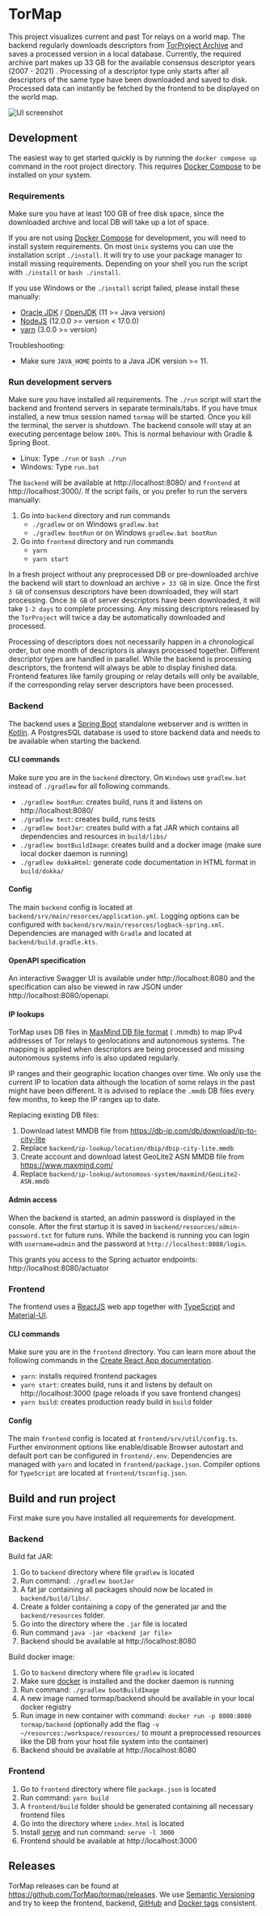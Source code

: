 # TorMap

This project visualizes current and past Tor relays on a world map. The backend regularly downloads descriptors
from [TorProject Archive](https://metrics.torproject.org/collector/archive/) and saves a processed version in a local
database. Currently, the required archive part makes up 33 GB for the available consensus descriptor years (2007 - 2021)
. Processing of a descriptor type only starts after all descriptors of the same type have been downloaded and saved to
disk. Processed data can instantly be fetched by the frontend to be displayed on the world map.

![UI screenshot](docs/UI-screenshot.png)

## Development

The easiest way to get started quickly is by running the `docker compose up` command in the
root project directory. This requires [Docker Compose](https://docs.docker.com/compose/) to be installed on your system.

### Requirements

Make sure you have at least 100 GB of free disk space, since the downloaded archive and local DB will take up a lot of
space.

If you are not using [Docker Compose](https://docs.docker.com/compose/) for development, you will need to install system
requirements. On most `Unix` systems you can use the installation script `./install`. It will try to use your package
manager to
install missing requirements. Depending on your shell you run the script with `./install` or `bash ./install`.

If you use Windows or the `./install` script failed, please install these manually:

- [Oracle JDK](https://www.oracle.com/java/technologies/javase-downloads.html)
  / [OpenJDK](https://openjdk.java.net/install/index.html) (11 >= Java version)
- [NodeJS](https://nodejs.org/en/)  (12.0.0 >= version < 17.0.0)
- [yarn](https://yarnpkg.com/en/docs/install) (3.0.0 >= version)

Troubleshooting:

- Make sure `JAVA_HOME` points to a Java JDK version >= 11.

### Run development servers

Make sure you have installed all requirements. The `./run` script will start the backend and frontend servers in
separate terminals/tabs. If you have tmux installed, a new tmux session named `tormap` will be started. Once you kill
the terminal, the server is shutdown. The backend console will stay at an executing percentage below `100%`. This is
normal behaviour with Gradle & Spring Boot.

- Linux: Type `./run` or `bash ./run`
- Windows: Type `run.bat`

The `backend` will be available at http://localhost:8080/ and `frontend` at http://localhost:3000/. If the script fails,
or you prefer to run the servers manually:

1. Go into `backend` directory and run commands
    - `./gradlew` or on Windows `gradlew.bat`
    - `./gradlew bootRun` or on Windows `gradlew.bat bootRun`
2. Go into `frontend` directory and run commands
    - `yarn`
    - `yarn start`

In a fresh project without any preprocessed DB or pre-downloaded archive the backend will start to download an
archive `>
33 GB` in size. Once the first `3 GB` of consensus descriptors have been downloaded, they will start processing.
Once `30 GB` of server descriptors have been downloaded, it will take `1-2 days` to complete processing. Any missing
descriptors released by the `TorProject` will twice a day be automatically downloaded and processed.

Processing of descriptors does not necessarily happen in a chronological order, but one month of descriptors is always
processed together. Different descriptor types are handled in parallel. While the backend is processing descriptors, the
frontend will always be able to display finished data. Frontend features like family grouping or relay details will only
be available, if the corresponding relay server descriptors have been processed.

### Backend

The backend uses a [Spring Boot](https://spring.io/projects/spring-boot) standalone webserver and is written
in [Kotlin](https://kotlinlang.org/). A PostgresSQL database is used to store backend data and needs to be available
when starting the backend.

#### CLI commands

Make sure you are in the `backend` directory. On `Windows` use `gradlew.bat`
instead of `./gradlew` for all following commands.

- `./gradlew bootRun`: creates build, runs it and listens on http://localhost:8080/
- `./gradlew test`: creates build, runs tests
- `./gradlew bootJar`: creates build with a fat JAR which contains all dependencies and resources in `build/libs/`
- `./gradlew bootBuildImage`: creates build and a docker image (make sure local docker daemon is running)
- `./gradlew dokkaHtml`: generate code documentation in HTML format in `build/dokka/`

#### Config

The main `backend` config is located at `backend/srv/main/resorces/application.yml`. Logging options can be configured
with
`backend/srv/main/resorces/logback-spring.xml`. Dependencies are managed with `Gradle` and located
at `backend/build.gradle.kts`.

#### OpenAPI specification

An interactive Swagger UI is available under http://localhost:8080 and the specification can also be viewed in raw JSON
under http://localhost:8080/openapi.

#### IP lookups

TorMap uses DB files in [MaxMind DB file format](https://maxmind.github.io/MaxMind-DB/) (
.mmdb) to map IPv4 addresses of Tor relays to geolocations and autonomous systems. The mapping is applied when
descriptors are being processed and missing autonomous systems info is also updated regularly.

IP ranges and their geographic location changes over time. We only use the current IP to location data although the
location of some relays in the past might have been different. It is advised to replace the `.mmdb` DB files every few
months, to keep the IP ranges up to date.

Replacing existing DB files:

1. Download latest MMDB file from https://db-ip.com/db/download/ip-to-city-lite
2. Replace `backend/ip-lookup/location/dbip/dbip-city-lite.mmdb`
3. Create account and download latest GeoLite2 ASN MMDB file from https://www.maxmind.com/
4. Replace `backend/ip-lookup/autonomous-system/maxmind/GeoLite2-ASN.mmdb`

#### Admin access

When the backend is started, an admin password is displayed in the console. After the first startup it is saved
in `backend/resources/admin-password.txt` for future runs. While the backend is running you can login
with `username=admin` and the password at `http://localhost:8080/login`.

This grants you access to the Spring actuator endpoints: http://localhost:8080/actuator

### Frontend

The frontend uses a [ReactJS](https://reactjs.org/) web app together with [TypeScript](https://www.typescriptlang.org/)
and [Material-UI](https://mui.com/).

#### CLI commands

Make sure you are in the `frontend` directory. You can learn more about the following commands in
the [Create React App documentation](https://facebook.github.io/create-react-app/docs/getting-started).

- `yarn`: installs required frontend packages
- `yarn start`: creates build, runs it and listens by default on http://localhost:3000 (page reloads if you save
  frontend changes)
- `yarn build`: creates production ready build in `build` folder

#### Config

The main `frontend` config is located at `frontend/srv/util/config.ts`. Further environment options like enable/disable
Browser autostart and default port can be configured in `frontend/.env`. Dependencies are managed with `yarn` and
located in `frontend/package.json`. Compiler options for `TypeScript` are located at `frontend/tsconfig.json`.

## Build and run project

First make sure you have installed all requirements for development.

### Backend

Build fat JAR:

1. Go to `backend` directory where file `gradlew` is located
2. Run command: `./gradlew bootJar`
3. A fat jar containing all packages should now be located in `backend/build/libs/`.
4. Create a folder containing a copy of the generated jar and the `backend/resources` folder.
5. Go into the directory where the `.jar` file is located
6. Run command `java -jar <backend jar file>`
7. Backend should be available at http://localhost:8080

Build docker image:

1. Go to `backend` directory where file `gradlew` is located
2. Make sure [docker](https://docs.docker.com/get-docker/) is installed and the docker daemon is running
3. Run command: `./gradlew bootBuildImage`
4. A new image named tormap/backend should be available in your local docker registry
5. Run image in new container with command: `docker run -p 8080:8080 tormap/backend` (optionally add the
   flag `-v ~/resources:/workspace/resources/` to mount a preprocessed resources like the DB from your host file system
   into the container)
6. Backend should be available at http://localhost:8080

### Frontend

1. Go to `frontend` directory where file `package.json` is located
2. Run command: `yarn build`
3. A `frontend/build` folder should be generated containing all necessary frontend files
4. Go into the directory where `index.html` is located
5. Install [serve](https://www.npmjs.com/package/serve) and run command: `serve -l 3000`
6. Frontend should be available at http://localhost:3000

## Releases

TorMap releases can be found at https://github.com/TorMap/tormap/releases. We use
[Semantic Versioning](https://semver.org/) and try to keep the frontend,
backend, [GitHub](https://github.com/TorMap/tormap) and [Docker tags](https://hub.docker.com/r/tormap/)
consistent.
